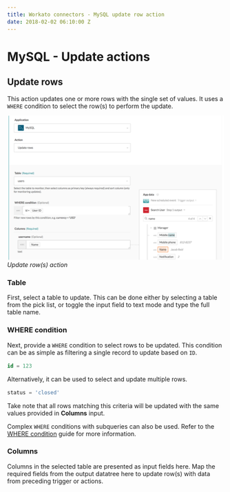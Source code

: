 ```yaml
---
title: Workato connectors - MySQL update row action
date: 2018-02-02 06:10:00 Z
---
```


# MySQL - Update actions

## Update rows
This action updates one or more rows with the single set of values. It uses a `WHERE` condition to select the row(s) to perform the update.

![Update row(s) action](/assets/images/mysql/update-row-action.png)
*Update row(s) action*

### Table
First, select a table to update. This can be done either by selecting a table from the pick list, or toggle the input field to text mode and type the full table name.

### WHERE condition
Next, provide a `WHERE` condition to select rows to be updated. This condition can be as simple as filtering a single record to update based on `ID`.

```sql
id = 123
```

Alternatively, it can be used to select and update multiple rows.

```sql
status = 'closed'
```

Take note that all rows matching this criteria will be updated with the same values provided in **Columns** input.

Complex `WHERE` conditions with subqueries can also be used. Refer to the [WHERE condition](/connectors/mysql.md#where-condition) guide for more information.

### Columns
Columns in the selected table are presented as input fields here. Map the required fields from the output datatree here to update row(s) with data from preceding trigger or actions.
